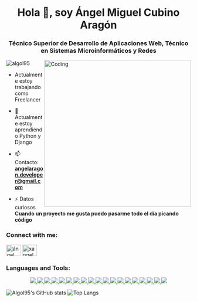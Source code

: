 <h1 align="center">Hola 👋, soy Ángel Miguel Cubino Aragón</h1>
<h3 align="center">Técnico Superior de Desarrollo de Aplicaciones Web, Técnico en Sistemas Microinformáticos y Redes</h3>
<img align="right" alt="Coding" width="400" src="https://cdn.dribbble.com/users/1162077/screenshots/3848914/programmer.gif">

<p align="left"> <img src="https://komarev.com/ghpvc/?username=algol95&label=Profile%20views&color=0e75b6&style=flat" alt="algol95" /> </p>

- Actualmente estoy trabajando como Freelancer

- 🌱 Actualmente estoy aprendiendo Python y Django

- 📫 Contacto: **angelaragon.developer@gmail.com**

- ⚡ Datos curiosos **Cuando un proyecto me gusta puedo pasarme todo el día picando código**

<h3 align="left">Connect with me:</h3>
<p align="left">
<a href="https://linkedin.com/in/ángel miguel cubino aragón" target="blank"><img align="center" src="https://raw.githubusercontent.com/rahuldkjain/github-profile-readme-generator/master/src/images/icons/Social/linked-in-alt.svg" alt="ángel miguel cubino aragón" height="30" width="40" /></a>
<a href="https://instagram.com/xangel.95" target="blank"><img align="center" src="https://raw.githubusercontent.com/rahuldkjain/github-profile-readme-generator/master/src/images/icons/Social/instagram.svg" alt="xangel.95" height="30" width="40" /></a>
</p>

<h3 align="left">Languages and Tools:</h3>
<p align="center">
  <a href="https://git-scm.com">
    <img src="https://skillicons.dev/icons?i=git" />
  </a>
  <a href="https://developer.mozilla.org/es/docs/Web/JavaScript">
    <img src="https://skillicons.dev/icons?i=js" />
  </a>
   <a href="https://developer.mozilla.org/es/docs/Glossary/HTML5">
    <img src="https://skillicons.dev/icons?i=html" />
  </a>
  <a href="https://developer.mozilla.org/es/docs/Web/CSS">
    <img src="https://skillicons.dev/icons?i=css" />
  </a>
  <a href="https://getbootstrap.com">
    <img src="https://skillicons.dev/icons?i=bootstrap" />
  </a>
  <a href="https://www.java.com/es/">
    <img src="https://skillicons.dev/icons?i=java" />
  </a>
  <a href="https://spring.io/projects/spring-boot">
    <img src="https://skillicons.dev/icons?i=spring" />
  </a>
  <a href="https://www.php.net/manual/es/intro-whatis.php">
    <img src="https://skillicons.dev/icons?i=php" />
  </a>
  <a href="https://www.postman.com">
    <img src="https://skillicons.dev/icons?i=postman" />
  </a>
  <a href="https://eclipseide.org">
    <img src="https://skillicons.dev/icons?i=eclipse" />
  </a>
  <a href="https://code.visualstudio.com">
    <img src="https://skillicons.dev/icons?i=vscode" />
  </a>
  <a href="https://www.figma.com/es-es/">
    <img src="https://skillicons.dev/icons?i=figma" />
  </a>
  <a href="https://es.stackoverflow.com">
    <img src="https://skillicons.dev/icons?i=stackoverflow" />
  </a>
  <a href="https://www.adobe.com/es/products/photoshop.html">
    <img src="https://skillicons.dev/icons?i=ps" />
  </a>
  <a href="https://www.mysql.com">
    <img src="https://skillicons.dev/icons?i=mysql" />
  </a>
  <a href="https://es.react.dev">
    <img src="https://skillicons.dev/icons?i=react" />
  </a>
  <a href="https://es.python.org">
    <img src="https://skillicons.dev/icons?i=py" />
  </a>
  <a href="https://sass-lang.com">
    <img src="https://skillicons.dev/icons?i=sass" />
  </a>
  <a href="https://nodejs.org/en">
    <img src="https://skillicons.dev/icons?i=nodejs" />
  </a>
</p>

![Algol95's GitHub stats](https://github-readme-stats.vercel.app/api?username=algol95&show_icons=true&theme=radical&locale=es&card_width=510) ![Top Langs](https://github-readme-stats.vercel.app/api/top-langs/?username=algol95&theme=radical&locale=es&layout=compact)
